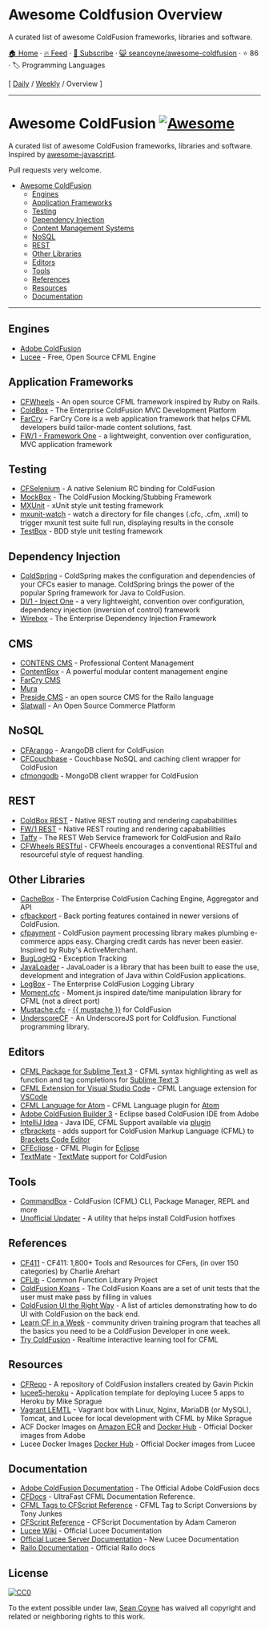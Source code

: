 # Awesome Coldfusion Overview

A curated list of awesome ColdFusion frameworks, libraries and software.

[🏠 Home](/README.md) · [🔥 Feed](https://test.trackawesomelist.com/seancoyne/awesome-coldfusion/feed.xml) · [📮 Subscribe](https://trackawesomelist.us17.list-manage.com/subscribe?u=d2f0117aa829c83a63ec63c2f&id=36a103854c) · [😺 seancoyne/awesome-coldfusion](https://github.com/seancoyne/awesome-coldfusion/blob/master/README.md) · ⭐ 86 · 🏷️ Programming Languages

[ [Daily](/content/seancoyne/awesome-coldfusion/README.md) / [Weekly](/content/seancoyne/awesome-coldfusion/week/README.md) / Overview ]

---

# Awesome ColdFusion [![Awesome](https://cdn.rawgit.com/sindresorhus/awesome/d7305f38d29fed78fa85652e3a63e154dd8e8829/media/badge.svg)](https://github.com/sindresorhus/awesome)

A curated list of awesome ColdFusion frameworks, libraries and software. Inspired by [awesome-javascript](https://github.com/sorrycc/awesome-javascript).

Pull requests very welcome.

*   [Awesome ColdFusion](https://github.com/seancoyne/awesome-coldfusion)
    *   [Engines](#engines)
    *   [Application Frameworks](#application-frameworks)
    *   [Testing](#testing)
    *   [Dependency Injection](#dependency-injection)
    *   [Content Management Systems](#cms)
    *   [NoSQL](#nosql)
    *   [REST](#rest)
    *   [Other Libraries](#other-libraries)
    *   [Editors](#editors)
    *   [Tools](#tools)
    *   [References](#references)
    *   [Resources](#resources)
    *   [Documentation](#documentation)

***

## Engines

*   [Adobe ColdFusion](http://www.adobe.com/products/coldfusion-family.html)
*   [Lucee](http://lucee.org/) - Free, Open Source CFML Engine

## Application Frameworks

*   [CFWheels](https://cfwheels.org) - An open source CFML framework inspired by Ruby on Rails.
*   [ColdBox](http://www.coldbox.org) - The Enterprise ColdFusion MVC Development Platform
*   [FarCry](http://www.farcrycore.org) - FarCry Core is a web application framework that helps CFML developers build tailor-made content solutions, fast.
*   [FW/1 - Framework One](https://github.com/framework-one/fw1) - a lightweight, convention over configuration, MVC application framework

## Testing

*   [CFSelenium](https://github.com/teamcfadvance/CFSelenium) - A native Selenium RC binding for ColdFusion
*   [MockBox](https://testbox.ortusbooks.com/mocking/mockbox) - The ColdFusion Mocking/Stubbing Framework
*   [MXUnit](https://github.com/mxunit/mxunit) - xUnit style unit testing framework
*   [mxunit-watch](https://github.com/atuttle/mxunit-watch) - watch a directory for file changes (.cfc, .cfm, .xml) to trigger mxunit test suite full run, displaying results in the console
*   [TestBox](https://github.com/Ortus-Solutions/TestBox) - BDD style unit testing framework

## Dependency Injection

*   [ColdSpring](https://github.com/coldspringframework/coldspring1) - ColdSpring makes the configuration and dependencies of your CFCs easier to manage. ColdSpring brings the power of the popular Spring framework for Java to ColdFusion.
*   [DI/1 - Inject One](https://github.com/framework-one/di1) - a very lightweight, convention over configuration, dependency injection (inversion of control) framework
*   [Wirebox](https://wirebox.ortusbooks.com/) - The Enterprise Dependency Injection Framework

## CMS

*   [CONTENS CMS](http://www.contens.com/) - Professional Content Management
*   [ContentBox](https://github.com/Ortus-Solutions/ContentBox) - A powerful modular content management engine
*   [FarCry CMS](https://github.com/farcrycore/plugin-farcrycms)
*   [Mura](https://www.murasoftware.com/)
*   [Preside CMS](https://github.com/pixl8/Preside-CMS) - an open source CMS for the Railo language
*   [Slatwall](https://www.slatwallcommerce.com/) - An Open Source Commerce Platform

## NoSQL

*   [CFArango](https://github.com/dajester2013/CFArango) - ArangoDB client for ColdFusion
*   [CFCouchbase](https://github.com/Ortus-Solutions/cfcouchbase-sdk) - Couchbase NoSQL and caching client wrapper for ColdFusion
*   [cfmongodb](https://github.com/marcesher/cfmongodb) - MongoDB client wrapper for ColdFusion

## REST

*   [ColdBox REST](https://coldbox.ortusbooks.com/digging-deeper/recipes/building-rest-apis) - Native REST routing and rendering capababilities
*   [FW/1 REST](https://github.com/framework-one/fw1/wiki/Developing-Applications-Manual#controllers-for-rest-apis) - Native REST routing and rendering capababilities
*   [Taffy](http://taffy.io) - The REST Web Service framework for ColdFusion and Railo
*   [CFWheels RESTful](https://guides.cfwheels.org/docs/routing) - CFWheels encourages a conventional RESTful and resourceful style of request handling.

## Other Libraries

*   [CacheBox](https://cachebox.ortusbooks.com/) - The Enterprise ColdFusion Caching Engine, Aggregator and API
*   [cfbackport](https://github.com/misterdai/cfbackport) - Back porting features contained in newer versions of ColdFusion.
*   [cfpayment](https://github.com/ghidinelli/cfpayment) - ColdFusion payment processing library makes plumbing e-commerce apps easy. Charging credit cards has never been easier. Inspired by Ruby's ActiveMerchant.
*   [BugLogHQ](https://github.com/oarevalo/BugLogHQ) - Exception Tracking
*   [JavaLoader](https://github.com/markmandel/JavaLoader) - JavaLoader is a library that has been built to ease the use, development and integration of Java within ColdFusion applications.
*   [LogBox](https://logbox.ortusbooks.com/) - The Enterprise ColdFusion Logging Library
*   [Moment.cfc](https://github.com/AlumnIQ/momentcfc) - Moment.js inspired date/time manipulation library for CFML (not a direct port)
*   [Mustache.cfc](https://github.com/rip747/Mustache.cfc) - [{{ mustache }}](http://mustache.github.io) for ColdFusion
*   [UnderscoreCF](https://github.com/russplaysguitar/UnderscoreCF) - An UnderscoreJS port for Coldfusion. Functional programming library.

## Editors

*   [CFML Package for Sublime Text 3](https://github.com/jcberquist/sublimetext-cfml) - CFML syntax highlighting as well as function and tag completions for [Sublime Text 3](http://www.sublimetext.com)
*   [CFML Extension for Visual Studio Code](https://marketplace.visualstudio.com/items?itemName=KamasamaK.vscode-cfml) - CFML Language extension for [VSCode](https://code.visualstudio.com/)
*   [CFML Language for Atom](https://github.com/atuttle/atom-language-cfml) - CFML Language plugin for [Atom](https://atom.io/)
*   [Adobe ColdFusion Builder 3](http://www.adobe.com/products/coldfusion-builder.html) - Eclipse based ColdFusion IDE from Adobe
*   [IntelliJ Idea](http://www.jetbrains.com/idea/) - Java IDE, CFML Support available via [plugin](https://github.com/JetBrains/intellij-plugins/tree/master/CFML)
*   [cfbrackets](http://cfbrackets.org) - adds support for ColdFusion Markup Language (CFML) to [Brackets Code Editor](http://brackets.io/)
*   [CFEclipse](http://cfeclipse.org) - CFML Plugin for [Eclipse](http://www.eclipse.org/)
*   [TextMate](https://github.com/textmate/coldfusion.tmbundle) - [TextMate](http://macromates.com) support for ColdFusion

## Tools

*   [CommandBox](https://www.ortussolutions.com/products/commandbox) - ColdFusion (CFML) CLI, Package Manager, REPL and more
*   [Unofficial Updater](http://www.uu-2.info/) - A utility that helps install ColdFusion hotfixes

## References

*   [CF411](http://carehart.org/cf411/) - CF411: 1,800+ Tools and Resources for CFers, (in over 150 categories) by Charlie Arehart
*   [CFLib](http://cflib.org/) - Common Function Library Project
*   [ColdFusion Koans](https://github.com/nodoherty/ColdFusion-Koans) - The ColdFusion Koans are a set of unit tests that the user must make pass by filling in values
*   [ColdFusion UI the Right Way](https://github.com/cfjedimaster/ColdFusion-UI-the-Right-Way) - A list of articles demonstrating how to do UI with ColdFusion on the back end.
*   [Learn CF in a Week](http://www.learncfinaweek.com) - community driven training program that teaches all the basics you need to be a ColdFusion Developer in one week.
*   [Try ColdFusion](http://trycf.com/) - Realtime interactive learning tool for CFML

## Resources

*   [CFRepo](http://www.cfmlrepo.com/) - A repository of ColdFusion installers created by Gavin Pickin
*   [lucee5-heroku](https://github.com/mikesprague/lucee5-heroku) - Application template for deploying Lucee 5 apps to Heroku by Mike Sprague
*   [Vagrant LEMTL](https://github.com/mikesprague/vagrant-lemtl) - Vagrant box with Linux, Nginx, MariaDB (or MySQL), Tomcat, and Lucee for local development with CFML by Mike Sprague
*   ACF Docker Images on [Amazon ECR](https://gallery.ecr.aws/adobe/coldfusion) and [Docker Hub](https://hub.docker.com/u/adobecoldfusion) - Official Docker images from Adobe
*   Lucee Docker Images [Docker Hub](https://hub.docker.com/u/lucee) - Official Docker images from Lucee

## Documentation

*   [Adobe ColdFusion Documentation](https://helpx.adobe.com/coldfusion/home.html) - The Official Adobe ColdFusion docs
*   [CFDocs](http://cfdocs.org/) - UltraFast CFML Documentation Reference.
*   [CFML Tags to CFScript Reference](https://github.com/cfchef/cfml-tag-to-script-conversions) -  CFML Tag to Script Conversions by Tony Junkes
*   [CFScript Reference](https://github.com/daccfml/cfscript/blob/master/cfscript.md) -  CFScript Documentation by Adam Cameron
*   [Lucee Wiki](https://bitbucket.org/lucee/lucee/wiki/Home) - Official Lucee Documentation
*   [Official Lucee Server Documentation](http://docs.lucee.org/) - New Lucee Documentation
*   [Railo Documentation](https://github.com/getrailo/railo/wiki) - Official Railo docs

## License

[![CC0](http://mirrors.creativecommons.org/presskit/buttons/88x31/svg/cc-zero.svg)](https://creativecommons.org/publicdomain/zero/1.0/)

To the extent possible under law, [Sean Coyne](https://github.com/seancoyne/awesome-coldfusion) has waived all copyright and related or neighboring rights to this work.

